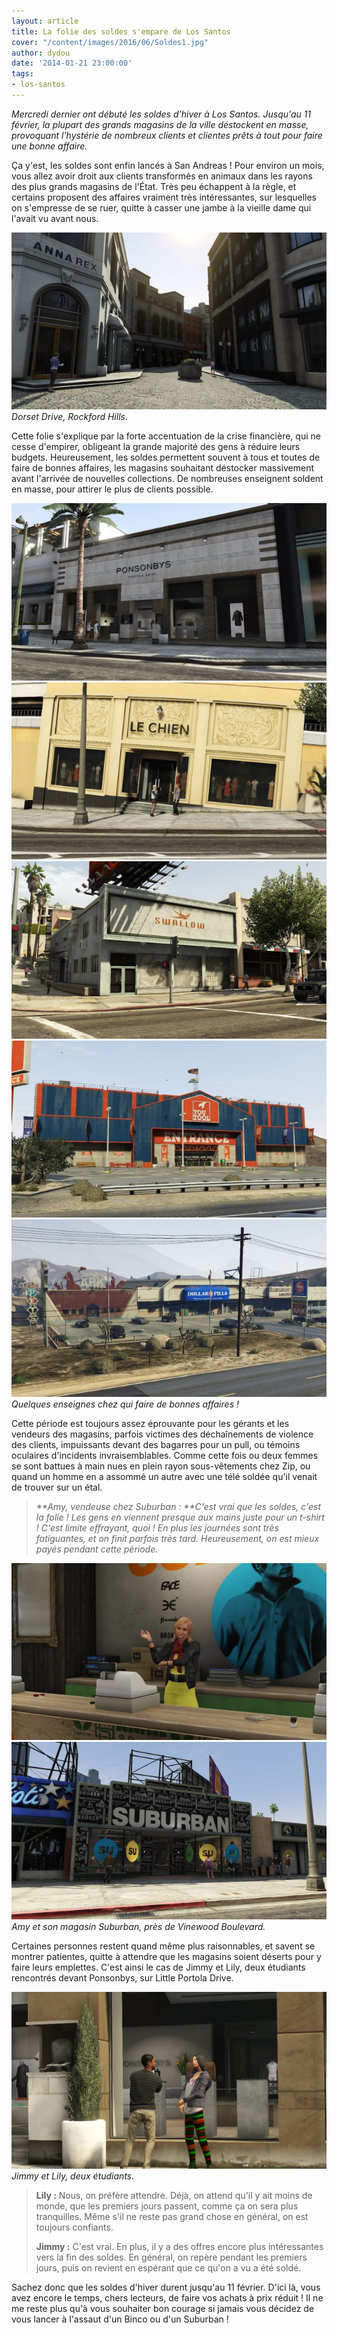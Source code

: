 ```yaml
---
layout: article
title: La folie des soldes s'empare de Los Santos
cover: "/content/images/2016/06/Soldes1.jpg"
author: dydou
date: '2014-01-21 23:00:00'
tags:
- los-santos
---
```


_Mercredi dernier ont débuté les soldes d'hiver à Los Santos. Jusqu'au 11 février, la plupart des grands magasins de la ville déstockent en masse, provoquant l'hystérie de nombreux clients et clientes prêts à tout pour faire une bonne affaire._

Ça y'est, les soldes sont enfin lancés à San Andreas ! Pour environ un mois, vous allez avoir droit aux clients transformés en animaux dans les rayons des plus grands magasins de l'État. Très peu échappent à la règle, et certains proposent des affaires vraiment très intéressantes, sur lesquelles on s'empresse de se ruer, quitte à casser une jambe à la vieille dame qui l'avait vu avant nous.

![Dorset Drive, Rockford Hills.](/content/images/2016/06/Soldes1_0.jpg)
_Dorset Drive, Rockford Hills._

Cette folie s'explique par la forte accentuation de la crise financière, qui ne cesse d'empirer, obligeant la grande majorité des gens à réduire leurs budgets. Heureusement, les soldes permettent souvent à tous et toutes de faire de bonnes affaires, les magasins souhaitant déstocker massivement avant l'arrivée de nouvelles collections. De nombreuses enseignent soldent en masse, pour attirer le plus de clients possible.

![](/content/images/2016/06/Soldes2.jpg)
![](/content/images/2016/06/Soldes3.jpg)
![](/content/images/2016/06/Soldes5.jpg)
![](/content/images/2016/06/Soldes6.jpg)
![Quelques enseignes chez qui faire de bonnes affaires !](/content/images/2016/06/Soldes7.jpg)
_Quelques enseignes chez qui faire de bonnes affaires !_

Cette période est toujours assez éprouvante pour les gérants et les vendeurs des magasins, parfois victimes des déchaînements de violence des clients, impuissants devant des bagarres pour un pull, ou témoins oculaires d'incidents invraisemblables. Comme cette fois ou deux femmes se sont battues à main nues en plein rayon sous-vêtements chez Zip, ou quand un homme en a assommé un autre avec une télé soldée qu'il venait de trouver sur un étal.

> _\*\*Amy, vendeuse chez Suburban : \*\*C'est vrai que les soldes, c'est la folie ! Les gens en viennent presque aux mains juste pour un t-shirt ! C'est limite effrayant, quoi ! En plus les journées sont très fatiguantes, et on finit parfois très tard. Heureusement, on est mieux payés pendant cette période._

![](/content/images/2016/06/Soldes9.jpg)
![Amy et son magasin Suburban, près de Vinewood Boulevard.](/content/images/2016/06/Soldes4.jpg)
_Amy et son magasin Suburban, près de Vinewood Boulevard._

Certaines personnes restent quand même plus raisonnables, et savent se montrer patientes, quitte à attendre que les magasins soient déserts pour y faire leurs emplettes. C'est ainsi le cas de Jimmy et Lily, deux étudiants rencontrés devant Ponsonbys, sur Little Portola Drive.

![Jimmy et Lily, deux étudiants.](/content/images/2016/06/Soldes8.jpg)
_Jimmy et Lily, deux étudiants._

> **Lily :** Nous, on préfère attendre. Déjà, on attend qu'il y ait moins de monde, que les premiers jours passent, comme ça on sera plus tranquilles. Même s'il ne reste pas grand chose en général, on est toujours confiants.
> 
> **Jimmy :** C'est vrai. En plus, il y a des offres encore plus intéressantes vers la fin des soldes. En général, on repère pendant les premiers jours, puis on revient en espérant que ce qu'on a vu a été soldé.

Sachez donc que les soldes d'hiver durent jusqu'au 11 février. D'ici là, vous avez encore le temps, chers lecteurs, de faire vos achats à prix réduit ! Il ne me reste plus qu'à vous souhaiter bon courage si jamais vous décidez de vous lancer à l'assaut d'un Binco ou d'un Suburban !